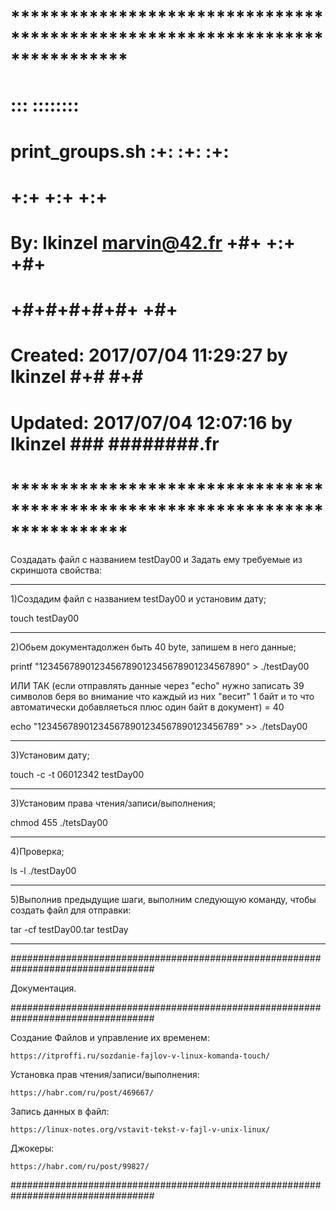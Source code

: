 # **************************************************************************** #
#                                                                              #
#                                                         :::      ::::::::    #
#    print_groups.sh                                    :+:      :+:    :+:    #
#                                                     +:+ +:+         +:+      #
#    By: lkinzel <marvin@42.fr>                     +#+  +:+       +#+         #
#                                                 +#+#+#+#+#+   +#+            #
#    Created: 2017/07/04 11:29:27 by lkinzel           #+#    #+#              #
#    Updated: 2017/07/04 12:07:16 by lkinzel          ###   ########.fr        #
#                                                                              #
# **************************************************************************** #

Создадать файл с названием testDay00 и Задать ему требуемые из скриншота свойства: 

_________________________________________________________________________________

1)Создадим файл с названием testDay00 и установим дату; 

touch testDay00

_________________________________________________________________________________

2)Обьем документадолжен быть 40 byte, запишем в него данные;

printf "1234567890123456789012345678901234567890" > ./testDay00

ИЛИ ТАК (если отправлять данные через "echo" нужно записать 39 символов беря во внимание что каждый из них "весит" 1 байт и то что автоматически добавляеться плюс один байт в документ) = 40

echo "123456789012345678901234567890123456789" >> ./tetsDay00

_________________________________________________________________________________

3)Установим дату; 

touch -c -t 06012342 testDay00

_________________________________________________________________________________

3)Установим права чтения/записи/выполнения; 

chmod 455 ./tetsDay00

_________________________________________________________________________________

4)Проверка;

ls -l ./testDay00

_________________________________________________________________________________

5)Выполнив предыдущие шаги, выполним следующую команду, чтобы создать
файл для отправки: 

tar -cf testDay00.tar testDay

_________________________________________________________________________________

##################################################################################

Документация.

##################################################################################

Создание Файлов и управление их временем:

	https://itproffi.ru/sozdanie-fajlov-v-linux-komanda-touch/

Установка прав чтения/записи/выполнения:

	https://habr.com/ru/post/469667/

Запись данных в файл:

	https://linux-notes.org/vstavit-tekst-v-fajl-v-unix-linux/

Джокеры:

	https://habr.com/ru/post/99827/

##################################################################################
